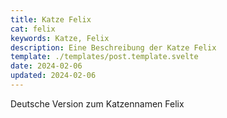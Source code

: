 ```yaml
---
title: Katze Felix
cat: felix
keywords: Katze, Felix
description: Eine Beschreibung der Katze Felix
template: ./templates/post.template.svelte
date: 2024-02-06
updated: 2024-02-06
---
```


Deutsche Version zum Katzennamen Felix
